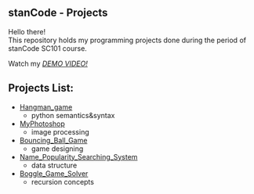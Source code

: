 ## stanCode - Projects
Hello there!\
This repository holds my programming projects done during the period of stanCode SC101 course.

Watch my *[DEMO VIDEO!](https://drive.google.com/file/d/17WX2hSAwdRAZr9NfczIKuWauk_eG5VjD/view?usp=sharing)*

## Projects List:
* [Hangman_game]()
  * python semantics&syntax
* [MyPhotoshop]()
  * image processing
* [Bouncing_Ball_Game]()
  * game designing
* [Name_Popularity_Searching_System]()
  * data structure
* [Boggle_Game_Solver]()
  * recursion concepts
